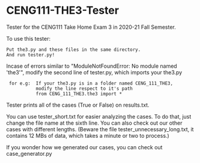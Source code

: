 # CENG111-THE3-Tester
Tester for the CENG111 Take Home Exam 3 in 2020-21 Fall Semester.


To use this tester:

    Put the3.py and these files in the same directory.
    And run tester.py!
    

Incase of errors similar to "ModuleNotFoundError: No module named 'the3'", modify the second line of tester.py, which imports your the3.py
    
     for e.g:  If your the3.py is in a folder named CENG_111_THE3, 
               modify the line respect to it's path 
               from CENG_111_THE3.the3 import *


Tester prints all of the cases (True or False) on results.txt.

You can use tester_short.txt for easier analyzing the cases.
To do that, just change the file name at the sixth line.
You can also check out our other cases with different lengths.
(Beware the file tester_unnecessary_long.txt, it contains 12 MBs of data, which takes a minute or two to process.)

If you wonder how we generated our cases, you can check out case_generator.py


